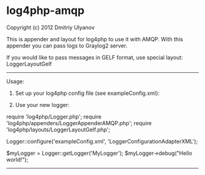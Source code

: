 log4php-amqp
============

Copyright (c) 2012 Dmitriy Ulyanov

This is appender and layout for log4php to use it with AMQP.
With this appender you can pass logs to Graylog2 server.

If you would like to pass messages in GELF format, use special layout: LoggerLayoutGelf

-----------

Usage:

1. Set up your log4php config file (see exampleConfig.xml):
	
2. Use your new logger:

require 'log4php/Logger.php';
require 'log4php/appenders/LoggerAppenderAMQP.php';
require 'log4php/layouts/LoggerLayoutGelf.php';

Logger::configure('exampleConfig.xml', 'LoggerConfigurationAdapterXML');

$myLogger = Logger::getLogger('MyLogger');
$myLogger->debug("Hello world!");

-----------